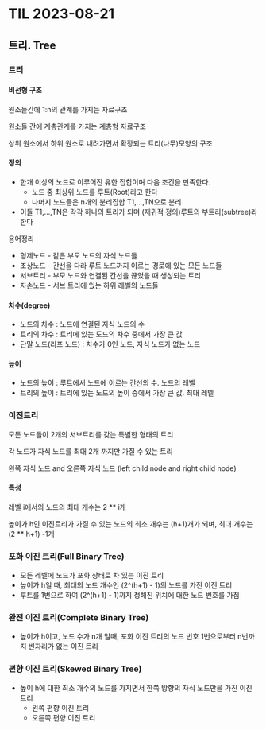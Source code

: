 # TIL 2023-08-21

## 트리. Tree

### 트리

#### 비선형 구조

원소들간에 1:n의 관계를 가지는 자료구조

원소들 간에 계층관계를 가지는 계층형 자료구조

상위 원소에서 하위 원소로 내려가면서 확장되는 트리(나무)모양의 구조

#### 정의

- 한개 이상의 노드로 이루어진 유한 집합이며 다음 조건을 만족한다.
  - 노드 중 최상위 노드를 루트(Root)라고 한다
  - 나머지 노드들은 n개의 분리집합 T1,...,TN으로 분리
- 이들 T1,...,TN은 각각 하나의 트리가 되며 (재귀적 정의)루트의 부트리(subtree)라 한다

용어정리

- 형제노드 - 같은 부모 노드의 자식 노드들
- 조상노드 - 간선을 다라 루트 노드까지 이르는 경로에 있는 모든 노드들
- 서브트리 - 부모 노드와 연결된 간선을 끊었을 때 생성되는 트리
- 자손노드 - 서브 트리에 있는 하위 레벨의 노드들

#### 차수(degree)

- 노드의 차수 : 노드에 연결된 자식 노드의 수
- 트리의 차수 : 트리에 있는 도드의 차수 중에서 가장 큰 값
- 단말 노드(리프 노드) : 차수가 0인 노드, 자식 노드가 없는 노드

#### 높이

- 노드의 높이 : 루트에서 노드에 이르는 간선의 수. 노드의 레벨
- 트리의 높이 : 트리에 있는 노드의 높이 중에서 가장 큰 값. 최대 레벨

### 이진트리

모든 노드들이 2개의 서브트리를 갖는 특별한 형태의 트리

각 노드가 자식 노드를 최대 2개 까지만 가질 수 있는 트리

왼쪽 자식 노드 and 오른쪽 자식 노드 (left child node and right child node)

#### 특성

레벨 i에서의 노드의 최대 개수는 2 ** i개

높이가 h인 이진트리가 가질 수 있는 노드의 최소 개수는 (h+1)개가 되며, 최대 개수는 (2 ** h+1) -1개

### 포화 이진 트리(Full Binary Tree)

- 모든 레벨에 노드가 포화 상태로 차 있는 이진 트리
- 높이가 h일 때, 최대의 노드 개수인 (2^(h+1) - 1)의 노드를 가진 이진 트리
- 루트를 1번으로 하여 (2^(h+1) - 1)까지 정해진 위치에 대한 노드 번호를 가짐

### 완전 이진 트리(Complete Binary Tree)

- 높이가 h이고, 노드 수가 n개 일때, 포화 이진 트리의 노드 번호 1번으로부터 n번까지 빈자리가 없는 이진 트리

### 편향 이진 트리(Skewed Binary Tree)

- 높이 h에 대한 최소 개수의 노드를 가지면서 한쪽 방향의 자식 노드만을 가진 이진 트리
  - 왼쪽 편향 이진 트리
  - 오른쪽 편향 이진 트리



